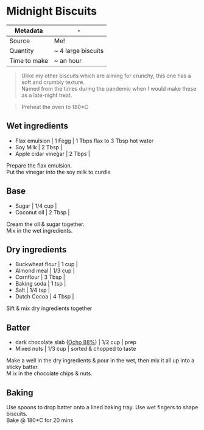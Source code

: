 # Midnight Biscuits

Metadata| -
---|---
Source | Me!
Quantity | ~ 4 large biscuits
Time to make | ~ an hour

> Ulike my other biscuits which are aiming for crunchy, this one has a soft and crumbly texture. \
> Named from the times during the pandemic when I would make these as a late-night treat.

> Preheat the oven to 180*C

## Wet ingredients
- Flax emulsion | 1 Fegg | 1 Tbps flax to 3 Tbsp hot water
- Soy Milk | 2 Tbsp |
- Apple cidar vinegar | 2 Tbps |

Prepare the flax emulsion. \
Put the vinegar into the soy milk to curdle

## Base
- Sugar | 1/4 cup |
- Coconut oil | 2 Tbsp |

Cream the oil & sugar together. \
Mix in the wet ingredients.

## Dry ingredients
- Buckwheat flour | 1 cup |
- Almond meal | 1/3 cup |
- Cornflour | 3 Tbsp |
- Baking soda | 1 tsp |
- Salt | 1/4 tsp |
- Dutch Cocoa | 4 Tbsp |

Sift & mix dry ingredients together


## Batter
- dark chocolate slab ([Ocho 88%](https://ocho.co.nz/collections/95g-bars/products/88-cacao-png)) | 1/2 cup | prep 
- Mixed nuts | 1/3 cup | sorted & chopped to taste

Make a well in the dry ingredients & pour in the wet, then mix it all up into a sticky batter. \
M ix in the chocolate chips & nuts.

## Baking

Use spoons to drop batter onto a lined baking tray. Use wet fingers to shape biscuits. \
Bake @ 180*C for 20 mins
